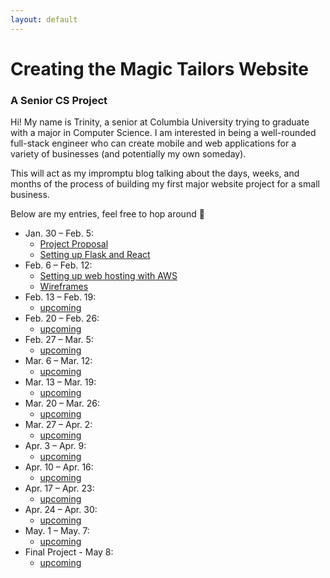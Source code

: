 ```yaml
---
layout: default
---
```


# Creating the Magic Tailors Website

### A Senior CS Project

Hi! My name is Trinity, a senior at Columbia University trying to graduate with a major in Computer Science. I am interested in being a well-rounded full-stack engineer who can create mobile and web applications for a variety of businesses (and potentially my own someday).

This will act as my impromptu blog talking about the days, weeks, and months of the process of building my first major website project for a small business.

Below are my entries, feel free to hop around 🤎

- Jan. 30 – Feb. 5:
  - [Project Proposal](./pages/project-proposal.html)
  - [Setting up Flask and React](./pages/react-flask.html)
- Feb. 6 – Feb. 12:
  - [Setting up web hosting with AWS](./pages/aws-setup.html)
  - [Wireframes](./pages/wireframes.html)
- Feb. 13 – Feb. 19:
  - [upcoming](index.html)
- Feb. 20 – Feb. 26:
  - [upcoming](index.html)
- Feb. 27 – Mar. 5:
  - [upcoming](index.html)
- Mar. 6 – Mar. 12:
  - [upcoming](index.html)
- Mar. 13 – Mar. 19:
  - [upcoming](index.html)
- Mar. 20 – Mar. 26:
  - [upcoming](index.html)
- Mar. 27 – Apr. 2:
  - [upcoming](index.html)
- Apr. 3 – Apr. 9:
  - [upcoming](index.html)
- Apr. 10 – Apr. 16:
  - [upcoming](index.html)
- Apr. 17 – Apr. 23:
  - [upcoming](index.html)
- Apr. 24 – Apr. 30:
  - [upcoming](index.html)
- May. 1 – May. 7:
  - [upcoming](index.html)
- Final Project - May 8:
  - [upcoming](index.html)
